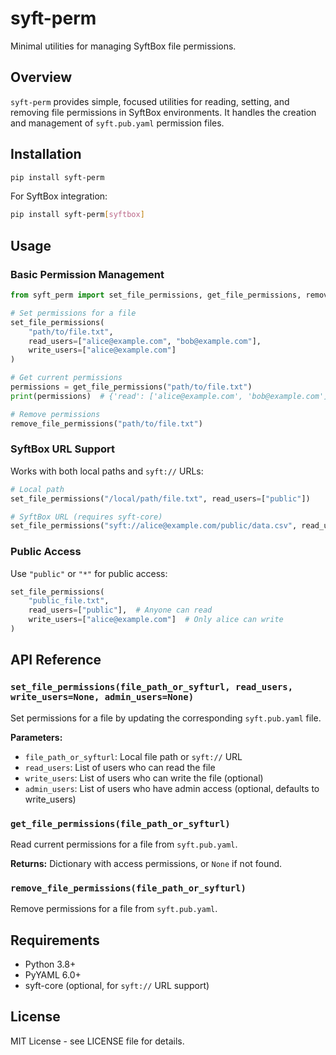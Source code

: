 # syft-perm

Minimal utilities for managing SyftBox file permissions.

## Overview

`syft-perm` provides simple, focused utilities for reading, setting, and removing file permissions in SyftBox environments. It handles the creation and management of `syft.pub.yaml` permission files.

## Installation

```bash
pip install syft-perm
```

For SyftBox integration:
```bash
pip install syft-perm[syftbox]
```

## Usage

### Basic Permission Management

```python
from syft_perm import set_file_permissions, get_file_permissions, remove_file_permissions

# Set permissions for a file
set_file_permissions(
    "path/to/file.txt",
    read_users=["alice@example.com", "bob@example.com"],
    write_users=["alice@example.com"]
)

# Get current permissions
permissions = get_file_permissions("path/to/file.txt")
print(permissions)  # {'read': ['alice@example.com', 'bob@example.com'], 'write': ['alice@example.com']}

# Remove permissions
remove_file_permissions("path/to/file.txt")
```

### SyftBox URL Support

Works with both local paths and `syft://` URLs:

```python
# Local path
set_file_permissions("/local/path/file.txt", read_users=["public"])

# SyftBox URL (requires syft-core)
set_file_permissions("syft://alice@example.com/public/data.csv", read_users=["bob@example.com"])
```

### Public Access

Use `"public"` or `"*"` for public access:

```python
set_file_permissions(
    "public_file.txt",
    read_users=["public"],  # Anyone can read
    write_users=["alice@example.com"]  # Only alice can write
)
```

## API Reference

### `set_file_permissions(file_path_or_syfturl, read_users, write_users=None, admin_users=None)`

Set permissions for a file by updating the corresponding `syft.pub.yaml` file.

**Parameters:**
- `file_path_or_syfturl`: Local file path or `syft://` URL
- `read_users`: List of users who can read the file
- `write_users`: List of users who can write the file (optional)
- `admin_users`: List of users who have admin access (optional, defaults to write_users)

### `get_file_permissions(file_path_or_syfturl)`

Read current permissions for a file from `syft.pub.yaml`.

**Returns:** Dictionary with access permissions, or `None` if not found.

### `remove_file_permissions(file_path_or_syfturl)`

Remove permissions for a file from `syft.pub.yaml`.

## Requirements

- Python 3.8+
- PyYAML 6.0+
- syft-core (optional, for `syft://` URL support)

## License

MIT License - see LICENSE file for details. 